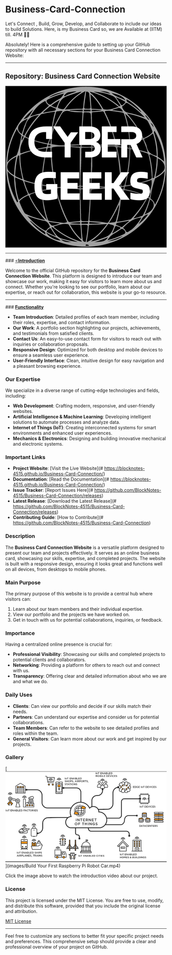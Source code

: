 # Business-Card-Connection
Let's Connect , Build, Grow, Develop, and Collaborate to include our ideas to build Solutions. Here, is my Business Card so, we are Available at (IITM) till. 4PM 🤑🥰

Absolutely! Here is a comprehensive guide to setting up your GitHub repository with all necessary sections for your Business Card Connection Website:

---

## Repository: Business Card Connection Website

<p align="center">
  <img src="images/Geeks (2).png" alt="Image" border="2" border-color="red">
</p>
<hr>
### <u><<b>Introduction</b></u>

Welcome to the official GitHub repository for the **Business Card Connection Website**. This platform is designed to introduce our team and showcase our work, making it easy for visitors to learn more about us and connect. Whether you're looking to see our portfolio, learn about our expertise, or reach out for collaboration, this website is your go-to resource.
<hr>
### <u><b>Functionality</b></u>

- **Team Introduction**: Detailed profiles of each team member, including their roles, expertise, and contact information.
- **Our Work**: A portfolio section highlighting our projects, achievements, and testimonials from satisfied clients.
- **Contact Us**: An easy-to-use contact form for visitors to reach out with inquiries or collaboration proposals.
- **Responsive Design**: Optimized for both desktop and mobile devices to ensure a seamless user experience.
- **User-Friendly Interface**: Clean, intuitive design for easy navigation and a pleasant browsing experience.

### Our Expertise

We specialize in a diverse range of cutting-edge technologies and fields, including:

- **Web Development**: Crafting modern, responsive, and user-friendly websites.
- **Artificial Intelligence & Machine Learning**: Developing intelligent solutions to automate processes and analyze data.
- **Internet of Things (IoT)**: Creating interconnected systems for smart environments and enhanced user experiences.
- **Mechanics & Electronics**: Designing and building innovative mechanical and electronic systems.

### Important Links

- **Project Website**: [Visit the Live Website](# https://blocknotes-4515.github.io/Business-Card-Connection/) 
- **Documentation**: [Read the Documentation](# https://blocknotes-4515.github.io/Business-Card-Connection/) 
- **Issue Tracker**: [Report Issues Here](# https://github.com/BlockNotes-4515/Business-Card-Connection/releases)
- **Latest Release**: [Download the Latest Release](# https://github.com/BlockNotes-4515/Business-Card-Connection/releases)
- **Contributing Guide**: [How to Contribute](# https://github.com/BlockNotes-4515/Business-Card-Connection)

### Description

The **Business Card Connection Website** is a versatile platform designed to present our team and projects effectively. It serves as an online business card, showcasing our skills, expertise, and completed projects. The website is built with a responsive design, ensuring it looks great and functions well on all devices, from desktops to mobile phones.

### Main Purpose

The primary purpose of this website is to provide a central hub where visitors can:

1. Learn about our team members and their individual expertise.
2. View our portfolio and the projects we have worked on.
3. Get in touch with us for potential collaborations, inquiries, or feedback.

### Importance

Having a centralized online presence is crucial for:

- **Professional Visibility**: Showcasing our skills and completed projects to potential clients and collaborators.
- **Networking**: Providing a platform for others to reach out and connect with us.
- **Transparency**: Offering clear and detailed information about who we are and what we do.

### Daily Uses

- **Clients**: Can view our portfolio and decide if our skills match their needs.
- **Partners**: Can understand our expertise and consider us for potential collaborations.
- **Team Members**: Can refer to the website to see detailed profiles and roles within the team.
- **General Visitors**: Can learn more about our work and get inspired by our projects.

### Gallery 

[![Watch the video](images/iot.png)](images/Build Your First Raspberry Pi Robot Car.mp4)

Click the image above to watch the introduction video about our project.
### License

This project is licensed under the MIT License. You are free to use, modify, and distribute this software, provided that you include the original license and attribution.

[MIT License](https://opensource.org/licenses/MIT)

---

Feel free to customize any sections to better fit your specific project needs and preferences. This comprehensive setup should provide a clear and professional overview of your project on GitHub.
